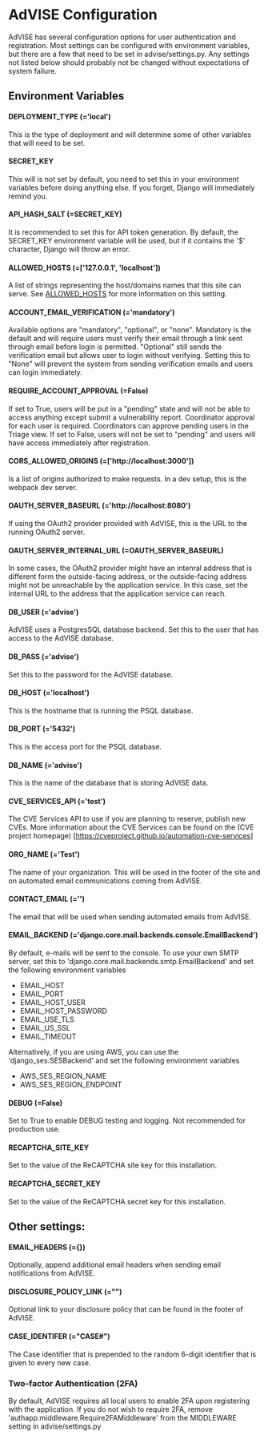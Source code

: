 # AdVISE Configuration

AdVISE has several configuration options for user authentication
and registration.  Most settings can be configured with environment
variables, but there are a few that need to be set in advise/settings.py.
Any settings not listed below should probably not be changed without expectations
of system failure.

## Environment Variables

#### DEPLOYMENT_TYPE (='local')
   This is the type of deployment and will determine some of other variables
   that will need to be set.

#### SECRET_KEY
   This will is not set by default, you need to set this in your environment
   variables before doing anything else. If you forget, Django will immediately
   remind you.

#### API_HASH_SALT (=SECRET_KEY)
   It is recommended to set this for API token generation.  By default, the
   SECRET_KEY environment variable will be used, but if it contains the '$'
   character, Django will throw an error.

#### ALLOWED_HOSTS (=['127.0.0.1', 'localhost'])
   A list of strings representing the host/domains names that this site can serve.
   See [ALLOWED_HOSTS](https://docs.djangoproject.com/en/4.1/ref/settings/#allowed-hosts)
   for more information on this setting.

#### ACCOUNT_EMAIL_VERIFICATION (='mandatory')
   Available options are "mandatory", "optional", or "none".  Mandatory is the default
   and will require users must verify their email through a link sent through email
   before login is permitted.  "Optional" still sends the verification email but allows
   user to login without verifying. Setting this to "None" will prevent the system from
   sending verification emails and users can login immediately.

#### REQUIRE_ACCOUNT_APPROVAL (=False)
   If set to True, users will be put in a "pending" state and will not be able
   to access anything except submit a vulnerability report. Coordinator approval for
   each user is required.  Coordinators can approve pending users in the Triage view.
   If set to False, users will not be set to "pending" and users will have access
   immediately after registration.

#### CORS_ALLOWED_ORIGINS (=['http://localhost:3000'])
   Is a list of origins authorized to make requests. In a dev setup, this is the
   webpack dev server.

#### OAUTH_SERVER_BASEURL (='http://localhost:8080')
   If using the OAuth2 provider provided with AdVISE, this is the URL to the
   running OAuth2 server.

#### OAUTH_SERVER_INTERNAL_URL (=OAUTH_SERVER_BASEURL)
   In some cases, the OAuth2 provider might have an intenral address that is
   different form the outside-facing address, or the outside-facing address
   might not be unreachable by the application service.  In this case, set the
   internal URL to the address that the application service can reach.

#### DB_USER (='advise')
   AdVISE uses a PostgresSQL database backend. Set this to the user that
   has access to the AdVISE database.

#### DB_PASS (='advise')
   Set this to the password for the AdVISE database.

#### DB_HOST (='localhost')
   This is the hostname that is running the PSQL database.

#### DB_PORT (='5432')
   This is the access port for the PSQL database.

#### DB_NAME (='advise')
   This is the name of the database that is storing AdVISE data.

#### CVE_SERVICES_API (='test')
   The CVE Services API to use if you are planning to reserve, publish new
   CVEs.  More information about the CVE Services can be found on the (CVE project homepage)
   [https://cveproject.github.io/automation-cve-services]

#### ORG_NAME (='Test')
   The name of your organization.  This will be used in the footer of the site
   and on automated email communications coming from AdVISE.

#### CONTACT_EMAIL (='')
   The email that will be used when sending automated emails from AdVISE.

#### EMAIL_BACKEND (='django.core.mail.backends.console.EmailBackend')
   By default, e-mails will be sent to the console.  To use your own SMTP
   server, set this to 'django.core.mail.backends.smtp.EmailBackend' and set the following
   environment variables

   * EMAIL_HOST
   * EMAIL_PORT
   * EMAIL_HOST_USER
   * EMAIL_HOST_PASSWORD
   * EMAIL_USE_TLS
   * EMAIL_US_SSL
   * EMAIL_TIMEOUT

   Alternatively, if you are using AWS, you can use the 'django_ses.SESBackend' and set the
   following environment variables

   * AWS_SES_REGION_NAME
   * AWS_SES_REGION_ENDPOINT

#### DEBUG (=False)
   Set to True to enable DEBUG testing and logging. Not recommended for production use.


#### RECAPTCHA_SITE_KEY
   Set to the value of the ReCAPTCHA site key for this installation. 

#### RECAPTCHA_SECRET_KEY
   Set to the value of the ReCAPTCHA secret key for this installation. 
## Other settings:

#### EMAIL_HEADERS (={})
   Optionally, append additional email headers when sending email notifications from AdVISE.

#### DISCLOSURE_POLICY_LINK (="")
   Optional link to your disclosure policy that can be found in the footer of AdVISE.

#### CASE_IDENTIFER (="CASE#")
   The Case identifier that is prepended to the random 6-digit identifier that is given to
   every new case.

### Two-factor Authentication (2FA)

   By default, AdVISE requires all local users to enable 2FA upon registering with the
   application.  If you do not wish to require 2FA, remove 'authapp.middleware.Require2FAMiddleware'
   from the MIDDLEWARE setting in advise/settings.py



